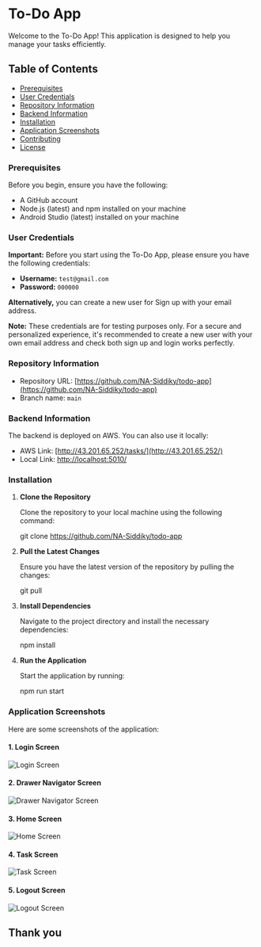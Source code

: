 # To-Do App

Welcome to the To-Do App! This application is designed to help you manage your tasks efficiently.

## Table of Contents

- [Prerequisites](#prerequisites)
- [User Credentials](#user-credentials)
- [Repository Information](#repository-information)
- [Backend Information](#backend-information)
- [Installation](#installation)
- [Application Screenshots](#application-screenshots)
- [Contributing](#contributing)
- [License](#license)

### Prerequisites

Before you begin, ensure you have the following:

- A GitHub account
- Node.js (latest) and npm installed on your machine
- Android Studio (latest) installed on your machine

### User Credentials

**Important:** Before you start using the To-Do App, please ensure you have the following credentials:

- **Username:** `test@gmail.com`
- **Password:** `000000`

**Alternatively,** you can create a new user for Sign up with your email address.

**Note:** These credentials are for testing purposes only. For a secure and personalized experience, it's recommended to create a new user with your own email address and check both sign up and login works perfectly.

### Repository Information

- Repository URL: [https://github.com/NA-Siddiky/todo-app](https://github.com/NA-Siddiky/todo-app)
- Branch name: `main`

### Backend Information

The backend is deployed on AWS. You can also use it locally:

- AWS Link: [http://43.201.65.252/tasks/](http://43.201.65.252/)
- Local Link: [http://localhost:5010/](http://localhost:5010/)

### Installation

1. **Clone the Repository**

   Clone the repository to your local machine using the following command:

   git clone https://github.com/NA-Siddiky/todo-app

2. **Pull the Latest Changes**

   Ensure you have the latest version of the repository by pulling the changes:

   git pull

3. **Install Dependencies**

   Navigate to the project directory and install the necessary dependencies:

   npm install

4. **Run the Application**

   Start the application by running:

   npm run start

### Application Screenshots

Here are some screenshots of the application:

#### 1. Login Screen

![Login Screen](assets/images/1.login.png)

#### 2. Drawer Navigator Screen

![Drawer Navigator Screen](assets/images/2.Drawer%20Navigator.png)

#### 3. Home Screen

![Home Screen](assets/images/3.Home.png)

#### 4. Task Screen

![Task Screen](assets/images/4.Task.png)

#### 5. Logout Screen

![Logout Screen](assets/images/5.Logout.png)

## Thank you
